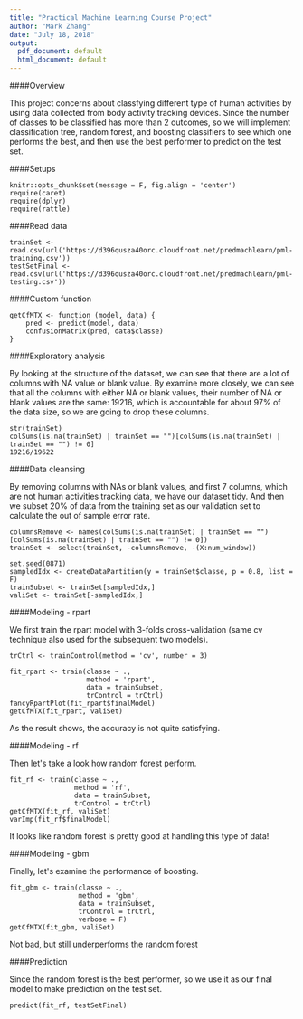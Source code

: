 ```yaml
---
title: "Practical Machine Learning Course Project"
author: "Mark Zhang"
date: "July 18, 2018"
output:
  pdf_document: default
  html_document: default
---
```


####Overview

This project concerns about classfying different type of human activities by using data collected from body activity tracking devices. Since the number of classes to be classified has more than 2 outcomes, so we will implement classification tree, random forest, and boosting classifiers to see which one performs the best, and then use the best performer to predict on the test set.

####Setups
```{r setup, message=FALSE}
knitr::opts_chunk$set(message = F, fig.align = 'center')
require(caret)
require(dplyr)
require(rattle)
```

####Read data
```{r}
trainSet <- read.csv(url('https://d396qusza40orc.cloudfront.net/predmachlearn/pml-training.csv'))
testSetFinal <- read.csv(url('https://d396qusza40orc.cloudfront.net/predmachlearn/pml-testing.csv'))
```

####Custom function
```{r}
getCfMTX <- function (model, data) {
    pred <- predict(model, data)
    confusionMatrix(pred, data$classe)
}
```

####Exploratory analysis

By looking at the structure of the dataset, we can see that there are a lot of columns with NA value or blank value. By examine more closely, we can see that all the columns with either NA or blank values, their number of NA or blank values are the same: 19216, which is accountable for about 97% of the data size, so we are going to drop these columns.
```{r}
str(trainSet)
colSums(is.na(trainSet) | trainSet == "")[colSums(is.na(trainSet) | trainSet == "") != 0]
19216/19622
```

####Data cleansing

By removing columns with NAs or blank values, and first 7 columns, which are not human activities tracking data, we have our dataset tidy. And then we subset 20% of data from the training set as our validation set to calculate the out of sample error rate.
```{r}
columnsRemove <- names(colSums(is.na(trainSet) | trainSet == "")[colSums(is.na(trainSet) | trainSet == "") != 0])
trainSet <- select(trainSet, -columnsRemove, -(X:num_window))

set.seed(0871)
sampledIdx <- createDataPartition(y = trainSet$classe, p = 0.8, list = F)
trainSubset <- trainSet[sampledIdx,]
valiSet <- trainSet[-sampledIdx,]
```

####Modeling - rpart

We first train the rpart model with 3-folds cross-validation (same cv technique also used for the subsequent two models).
```{r, cache = T}
trCtrl <- trainControl(method = 'cv', number = 3)

fit_rpart <- train(classe ~ ., 
                   method = 'rpart', 
                   data = trainSubset, 
                   trControl = trCtrl)
fancyRpartPlot(fit_rpart$finalModel)
getCfMTX(fit_rpart, valiSet)
```
As the result shows, the accuracy is not quite satisfying.

####Modeling - rf

Then let's take a look how random forest perform.
```{r, cache=T}
fit_rf <- train(classe ~ ., 
                method = 'rf', 
                data = trainSubset, 
                trControl = trCtrl)
getCfMTX(fit_rf, valiSet)
varImp(fit_rf$finalModel)
```
It looks like random forest is pretty good at handling this type of data!

####Modeling - gbm

Finally, let's examine the performance of boosting.
```{r, cache=T}
fit_gbm <- train(classe ~ ., 
                 method = 'gbm', 
                 data = trainSubset, 
                 trControl = trCtrl, 
                 verbose = F)
getCfMTX(fit_gbm, valiSet)
```
Not bad, but still underperforms the random forest

####Prediction

Since the random forest is the best performer, so we use it as our final model to make prediction on the test set.
```{r}
predict(fit_rf, testSetFinal)
```

